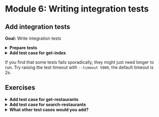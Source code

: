 # Module 6: Writing integration tests

## Add integration tests

**Goal:** Write integration tests

<details>
<summary><b>Prepare tests</b></summary><p>

1. Add a `tests` folder to the project root

2. Add a `test_cases` folder under `tests`

3. Add a `steps` folder under `tests`

At this point, your project folder should look like this

```
functions
  |-- get-index.js
  |-- get-restaurants.js
terraform
  |-- apigateway.tf
  |-- dynamodb.tf
  |-- get-index.tf
  |-- get-restaurants.tf
  |-- locals.tf
  |-- outputs.tf
  |-- provider.tf
  |-- variables.tf
static
  |-- index.html
tests
  |-- /test_cases
  |-- /steps
build.sh
package.json
seed-restaurants.js
```

4. Install `chai` as a dev dependency

`npm install --save-dev chai`

5. Install `mocha` as a dev dependency

`npm install --save-dev mocha`

6. Install `cheerio` as a dev dependency

`npm install --save-dev cheerio`

7. Install `awscred` as a dependency

`npm install --save awscred`

8. Install `lodash` as a dependency

`npm install --save lodash`

</p></details>

<details>
<summary><b>Add test case for get-index</b></summary><p>

1. Add `get-index.js` file under `test_cases`

2. Copy the following into `tests/test_cases/get-index.js`

```javascript
const { expect } = require('chai')
const cheerio = require('cheerio')

describe(`When we invoke the GET / endpoint`, () => {
  it(`Should return the index page with 8 restaurants`, async () => {
    const res = await when.we_invoke_get_index()

    expect(res.statusCode).to.equal(200)
    expect(res.headers['Content-Type']).to.equal('text/html; charset=UTF-8')
    expect(res.body).to.not.be.null

    const $ = cheerio.load(res.body)
    const restaurants = $('.restaurant', '#restaurantsUl')
    expect(restaurants.length).to.equal(8)
  })
})
```

3. Add `when.js` file under `steps`

4. Copy the following into `tests/steps/when.js`

```javascript
const APP_ROOT = '../../'
const _ = require('lodash')

const viaHandler = async (event, functionName) => {
  const handler = require(`${APP_ROOT}/functions/${functionName}`).handler

  const context = {}
  const response = await handler(event, context)
  const contentType = _.get(response, 'headers.Content-Type', 'application/json');
  if (response.body && contentType === 'application/json') {
    response.body = JSON.parse(response.body);
  }
  return response
}

const we_invoke_get_index = () => viaHandler({}, 'get-index')

module.exports = {
  we_invoke_get_index
}
```

5. **Add** `const when = require('../steps/when')` to the top of `tests/test_cases/get-index.js`

6. Modify the `package.json` and add a `test` script

```json
"scripts": {
  "test": "mocha tests/test_cases --reporter spec"
},
```

7. Run the integration test

`npm run test`

and see that the test fails with the error 

```
When we invoke the GET / endpoint
loading index.html...
loaded
    1) Should return the index page with 8 restaurants


  0 passing (92ms)
  1 failing

  1) When we invoke the GET / endpoint
       Should return the index page with 8 restaurants:
     TypeError [ERR_INVALID_ARG_TYPE]: The "url" argument must be of type string. Received type undefined
      at Url.parse (url.js:152:11)
      at Object.urlParse [as parse] (url.js:146:13)
      at getRestaurants (functions/get-index.js:23:19)
      at module.exports.handler (functions/get-index.js:42:29)
      at viaHandler (tests/steps/when.js:8:26)
      at Object.we_invoke_get_index (tests/steps/when.js:16:35)
      at Context.it (tests/test_cases/get-index.js:7:28)
```

This is because the `get-index` function needs a number of environment variables.

8. Add `init.js` under `steps` folder

9. Copy the following into `tests/steps/init.js`. Don't forget to **replace** the `restaurants_api` URL to the invoke URL you have been using, and **replace** the `restaurants_table` to the name of the table you created.

```javascript
const { promisify } = require('util')
const awscred = require('awscred')

let initialized = false

const init = async () => {
  if (initialized) {
    return
  }

  process.env.restaurants_api      = "<invoke URL>/restaurants"
  process.env.restaurants_table    = "<your table name>"
  process.env.AWS_REGION           = "us-east-1"
  
  const { credentials } = await promisify(awscred.load)()
  
  process.env.AWS_ACCESS_KEY_ID     = credentials.accessKeyId
  process.env.AWS_SECRET_ACCESS_KEY = credentials.secretAccessKey

  console.log('AWS credential loaded')

  initialized = true
}

module.exports = {
  init
}
```

10. In the `tests/test_cases/get-index.js`, we need to require the `init` module and execute it before running the test. **Replace** the module with the following

```javascript
const when = require('../steps/when')
const { expect } = require('chai')
const cheerio = require('cheerio')
const { init } = require('../steps/init')

describe(`When we invoke the GET / endpoint`, () => {
  before(async () => await init())
  
  it(`Should return the index page with 8 restaurants`, async () => {
    const res = await when.we_invoke_get_index()

    expect(res.statusCode).to.equal(200)
    expect(res.headers['Content-Type']).to.equal('text/html; charset=UTF-8')
    expect(res.body).to.not.be.null

    const $ = cheerio.load(res.body)
    const restaurants = $('.restaurant')
    expect(restaurants.length).to.equal(8)
  })
})
```

11. Run the integration test again

`npm run test`

and see that the test fails with a different error 

```
When we invoke the GET / endpoint
AWS credential loaded
loading index.html...
loaded
    1) Should return the index page with 8 restaurants


  0 passing (116ms)
  1 failing

  1) When we invoke the GET / endpoint
       Should return the index page with 8 restaurants:
     TypeError [ERR_HTTP_INVALID_HEADER_VALUE]: Invalid value "undefined" for header "X-Amz-Security-Token"
      at ClientRequest.setHeader (_http_outgoing.js:473:3)
      at PromiseRequest.Request.request (node_modules/superagent/lib/node/index.js:814:69)
      at PromiseRequest.Request.end (node_modules/superagent/lib/node/index.js:930:8)
      at /Users/yan.cui/SourceCode/personal/production-ready-serverless-workshop-ynap-demo/node_modules/superagent-promise/index.js:44:12
      at new Promise (<anonymous>)
      at PromiseRequest.then (node_modules/superagent-promise/index.js:43:12)
      at process._tickCallback (internal/process/next_tick.js:68:7)
```

This is because when we execute the test we are using an IAM role associated with an IAM user, which does not have a security token. The code we added to the `get-index` function earlier would sign the HTTP request to the `/restaurants` endpoint while making the assumption that it's using a temporary IAM credential for an IAM role.

To fix this error, we need to add an `if` condition and only set the `X-Amz-Security-Token` header if the 

12. In the `functions/get-index.js`, **replace** the `getRestaurants` function with the below (to only set the `X-Amz-Security-Token` header if it's applicable).

```javascript
const getRestaurants = async () => {
  const url = URL.parse(restaurantsApiRoot)
  const opts = {
    host: url.hostname,
    path: url.pathname
  }

  aws4.sign(opts)

  const httpReq = http
    .get(restaurantsApiRoot)
    .set('Host', opts.headers['Host'])
    .set('X-Amz-Date', opts.headers['X-Amz-Date'])
    .set('Authorization', opts.headers['Authorization'])

  if (opts.headers['X-Amz-Security-Token']) {
    httpReq.set('X-Amz-Security-Token', opts.headers['X-Amz-Security-Token'])
  }

  return (await httpReq).body
}
```

13. Run the integration test again

`npm run test`

The test should pass now

```
  When we invoke the GET / endpoint
AWS credential loaded
loading index.html...
loaded
    ✓ Should return the index page with 8 restaurants (449ms)


  1 passing (467ms)
```

</p></details>

If you find that some tests fails sporadically, they might just need longer to run. Try raising the test timeout with `--timeout 5000`, the default timeout is 2s.

## Exercises

<details>
<summary><b>Add test case for get-restaurants</b></summary><p>

1. Add `get-restaurants.js` under `tests/test_cases`

2. Copy the following into `get-restaurants.js`

```javascript
const { expect } = require('chai')
const { init } = require('../steps/init')
const when = require('../steps/when')

describe(`When we invoke the GET /restaurants endpoint`, () => {
  before(async () => await init())

  it(`Should return an array of 8 restaurants`, async () => {
    let res = await when.we_invoke_get_restaurants()

    expect(res.statusCode).to.equal(200)
    expect(res.body).to.have.lengthOf(8)

    for (let restaurant of res.body) {
      expect(restaurant).to.have.property('name')
      expect(restaurant).to.have.property('image')
    }
  })
})
```

3. Open `tests/steps/when.js` and **add** a `we_invoke_get_restaurants` function (just above `module.exports = {`)

```javascript
const we_invoke_get_restaurants = () => viaHandler({}, 'get-restaurants')
```

4. Now that we have added a new function in `tests/steps/when.js` we need to export it still. Staying in `tests/steps/when.js` and **replace** the following lines 

```javascript
module.exports = {
  we_invoke_get_index
}
```

with this:

```javascript
module.exports = {
  we_invoke_get_index,
  we_invoke_get_restaurants
}
```

5. Run the integration test

`npm run test`

and see that both tests pass

```
  When we invoke the GET / endpoint
AWS credential loaded
loading index.html...
loaded
    ✓ Should return the index page with 8 restaurants (371ms)

  When we invoke the GET /restaurants endpoint
    ✓ Should return an array of 8 restaurants (451ms)


  2 passing (839ms)
```

</p></details>

<details>
<summary><b>Add test case for search-restaurants</b></summary><p>

1. Add `search-restaurants.js` under `tests/test_cases`

2. Copy the following into `tests/test_cases/search-restaurants.js`

```javascript
const { expect } = require('chai')
const { init } = require('../steps/init')
const when = require('../steps/when')

describe(`When we invoke the POST /restaurants/search endpoint with theme 'cartoon'`, () => {
  before(async () => await init())

  it(`Should return an array of 4 restaurants`, async () => {
    let res = await when.we_invoke_search_restaurants('cartoon')

    expect(res.statusCode).to.equal(200)
    expect(res.body).to.have.lengthOf(4)

    for (let restaurant of res.body) {
      expect(restaurant).to.have.property('name')
      expect(restaurant).to.have.property('image')
    }
  })
})
```

3. Open `tests/steps/when.js` and **add** a `we_invoke_search_restaurants` function (just above `module.exports = {`)

```javascript
const we_invoke_search_restaurants = theme => {
  let event = {
    body: JSON.stringify({ theme })
  }
  return viaHandler(event, 'search-restaurants')
}
```

4. Now that we have added a new function in `tests/steps/when.js` we need to export it still. Staying in `tests/steps/when.js` and **replace** the following lines 

```javascript
module.exports = {
  we_invoke_get_index,
  we_invoke_get_restaurants
}
```

with this:

```javascript
module.exports = {
  we_invoke_get_index,
  we_invoke_get_restaurants,
  we_invoke_search_restaurants
}
```

5. Run the integration test

`npm run test`

and see that the tests pass

```
  When we invoke the GET / endpoint
AWS credential loaded
loading index.html...
loaded
    ✓ Should return the index page with 8 restaurants (435ms)

  When we invoke the GET /restaurants endpoint
    ✓ Should return an array of 8 restaurants (440ms)

  When we invoke the POST /restaurants/search endpoint with theme 'cartoon'
    ✓ Should return an array of 4 restaurants (249ms)


  3 passing (1s)
```

</p></details>

<details>
<summary><b>What other test cases would you add?</b></summary><p>

</p></details>